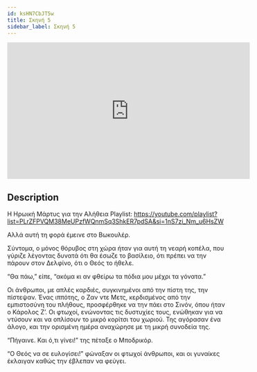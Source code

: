 ```yaml
---
id: ksHN7CbJT5w
title: Σκηνή 5
sidebar_label: Σκηνή 5
---
```


<iframe
  width="560"
  height="315"
  src="https://www.youtube.com/embed/ksHN7CbJT5w"
  title="YouTube video player"
  frameborder="0"
  allow="accelerometer; autoplay; clipboard-write; encrypted-media; gyroscope; picture-in-picture; web-share"
  referrerpolicy="strict-origin-when-cross-origin"
  allowfullscreen
></iframe>

## Description

Η Ηρωική Μάρτυς για την Αλήθεια
Playlist: https://youtube.com/playlist?list=PLrZFPVQM38MeUPzfWQnmSq3ShkER7pdSA&si=1nS7zi_Nm_u6HsZW 

Αλλά αυτή τη φορά έμεινε στο Βωκουλέρ.

Σύντομα, ο μόνος θόρυβος στη χώρα ήταν για αυτή τη νεαρή κοπέλα, που γύριζε λέγοντας δυνατά ότι θα έσωζε το βασίλειο, ότι πρέπει να την πάρουν στον Δελφίνο, ότι ο Θεός το ήθελε.

“Θα πάω,” είπε, “ακόμα κι αν φθείρω τα πόδια μου μέχρι τα γόνατα.”

Οι άνθρωποι, με απλές καρδιές, συγκινημένοι από την πίστη της, την πίστεψαν. Ένας ιππότης, ο Ζαν ντε Μετς, κερδισμένος από την εμπιστοσύνη του πλήθους, προσφέρθηκε να την πάει στο Σινόν, όπου ήταν ο Κάρολος Ζ’. Οι φτωχοί, ενώνοντας τις δυστυχίες τους, ενώθηκαν για να ντύσουν και να οπλίσουν το μικρό κορίτσι του χωριού. Της αγόρασαν ένα άλογο, και την ορισμένη ημέρα αναχώρησε με τη μικρή συνοδεία της.

“Πήγαινε. Και ό,τι γίνει!” της πέταξε ο Μποδρικόρ.

“Ο Θεός να σε ευλογίσει!” φώναξαν οι φτωχοί άνθρωποι, και οι γυναίκες έκλαιγαν καθώς την έβλεπαν να φεύγει.
